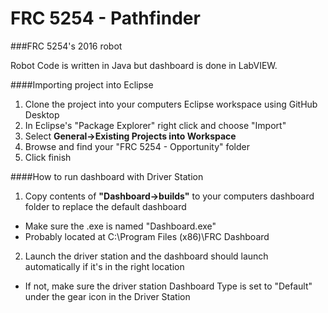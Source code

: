 # FRC 5254 - Pathfinder
###FRC 5254's 2016 robot 

Robot Code is written in Java but dashboard is done in LabVIEW. 

####Importing project into Eclipse

1. Clone the project into your computers Eclipse workspace using GitHub Desktop
2. In Eclipse's "Package Explorer" right click and choose "Import"
3. Select **General->Existing Projects into Workspace**
4. Browse and find your "FRC 5254 - Opportunity" folder
5. Click finish 

####How to run dashboard with Driver Station 

1. Copy contents of **"Dashboard->builds"** to your computers dashboard folder to replace the default dashboard
  - Make sure the .exe is named "Dashboard.exe"
  - Probably located at C:\Program Files (x86)\FRC Dashboard
2. Launch the driver station and the dashboard should launch automatically if it's in the right location  
 - If not, make sure the driver station Dashboard Type is set to "Default" under the gear icon in the Driver Station
